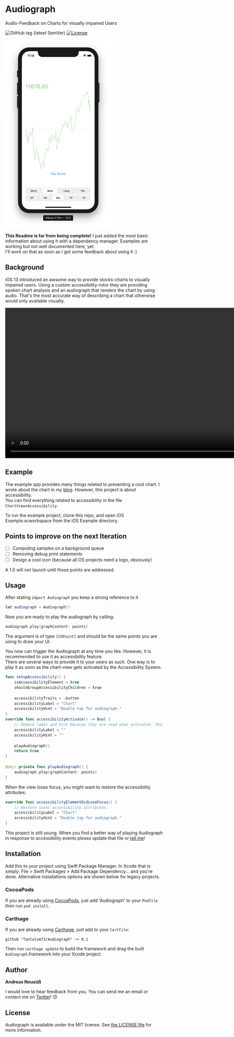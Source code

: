 # Audiograph
Audio-Feedback on Charts for visually impaired Users

![GitHub tag (latest SemVer)](https://img.shields.io/github/v/tag/Tantalum73/Audiograph)
[![License](https://img.shields.io/github/license/Tantalum73/Audiograph)](LICENSE)

<a href="Media/Screenshot.png"><img height=600 src="Media/Screenshot.png" alt="Screenshot" /></a>


**This Readme is far from being complete!** I just added the most basic information about using it with a dependency manager. Examples are working but not well documented here, yet.  
I'll work on that as soon as I got some feedback about using it :)

## Background
iOS 13 introduced an awsome way to provide stocks-charts to visually impaired users. Using a custom accessibility-rotor they are providing spoken chart analysis and an audiograph that renders the chart by using audio. That's the most accurate way of describing a chart that otherwise would only available visually.

<a href="Media/iOS_13_Audiograph.mp4">
<video
<source src="Media/iOS_13_Audiograph.mp4" type="video/mp4" controls height="480" autostart="false" alt="Video of iOS 13 Stocks accessibility feature.">

</video>

</a>

## Example
The example app provides many things related to presenting a cool chart. I wrote about the chart in my [blog](https://anerma.de/blog/tear-down-trade-republic-charts). However, this project is about accessibility.  
You can find everything related to accessibility in the file `ChartView+Accessibility`.

To run the example project, clone this repo, and open iOS Example.xcworkspace from the iOS Example directory.

## Points to improve on the next Iteration
* [ ] Computing samples on a background queue
* [ ] Removing debug print statements
* [ ] Design a cool icon (because all OS projects need a logo, obviously)

A 1.0 will not launch until those points are addressed.

## Usage
After stating `import Audiograph` you keep a strong reference to it
```Swift
let audiograph = Audiograph()
```
Now you are ready to play the audiograph by calling:
```swift
audiograph.play(graphContent: points)
```
The argument is of type `[CGPoint]` and should be the same points you are using to draw your UI.

You now can trigger the Audiograph at any time you like. However, it is recommended to use it as accessibility feature.  
There are several ways to provide it to your users as such. One way is to play it as soon as the chart-view gets activated by the Accessibility System.
```swift
func setupAccessibility() {
    isAccessibilityElement = true
    shouldGroupAccessibilityChildren = true

    accessibilityTraits = .button
    accessibilityLabel = "Chart"
    accessibilityHint = "Double tap for audiograph."
}
override func accessibilityActivate() -> Bool {
    // Remove label and hint because they are read when activated. That intefers with audiograph.
    accessibilityLabel = ""
    accessibilityHint = ""

    playAudiograph()
    return true
}

@objc private func playAudiograph() {
    audiograph.play(graphContent: points)
}
```

When the view loses focus, you might want to restore the accessibility attributes:
```swift
override func accessibilityElementDidLoseFocus() {
    // Restore usual accessibility attributes.
    accessibilityLabel = "Chart"
    accessibilityHint = "Double tap for audiograph."
}
```

This project is still young. When you find a better way of playing Audiograph in response to accessibility events *please* update that file or [tell me](https://twitter.com/Klaarname/)!

## Installation

Add this to your project using Swift Package Manager. In Xcode that is simply: File > Swift Packages > Add Package Dependency... and you're done. Alternative installations options are shown below for legacy projects.

### CocoaPods

If you are already using [CocoaPods](http://cocoapods.org), just add 'Audiograph' to your `Podfile` then run `pod install`.

### Carthage

If you are already using [Carthage](https://github.com/Carthage/Carthage), just add to your `Cartfile`:

```ogdl
github "Tantalum73/Audiograph" ~> 0.1
```

Then run `carthage update` to build the framework and drag the built `Audiograph`.framework into your Xcode project.


## Author

**Andreas Neusüß**

I would love to hear feedback from you. You can send me an email or contact me on [Twitter](https://twitter.com/Klaarname/)! 😊


## License

Audiograph is available under the MIT license. See [the LICENSE file](LICENSE) for more information.
